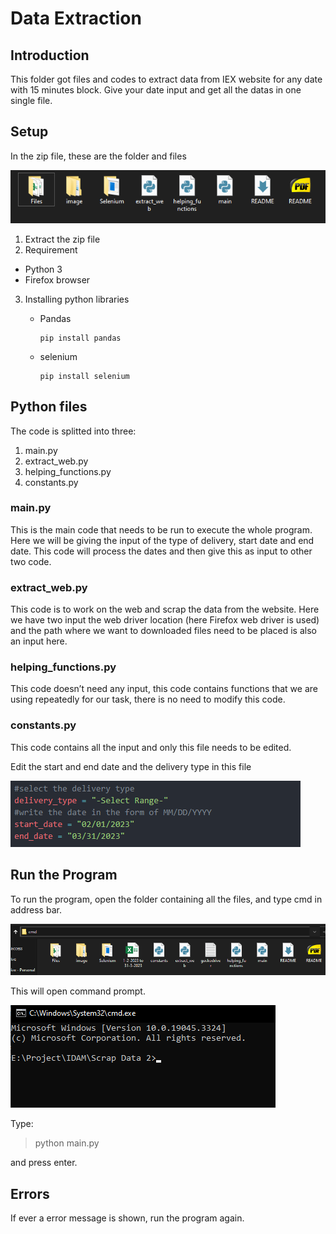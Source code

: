 # Data Extraction

## Introduction

This folder got files and codes to extract data from IEX website for any date with 15 minutes block. Give your date input and get all the datas in one single file.

## Setup

In the zip file, these are the folder and files

![1693635840693](image/README/1693635840693.png)

1. Extract the zip file
2. Requirement

* Python 3
* Firefox browser

3. Installing python libraries

   * Pandas

     ```
     pip install pandas
     ```
   * selenium

     ```
     pip install selenium
     ```

## Python files

The code is splitted into three:

1. main.py
2. extract_web.py
3. helping_functions.py
4. constants.py

### main.py

This is the main code that needs to be run to execute the whole program. Here we will be giving the input of the type of delivery, start date and end date. This code will process the dates and then give this as input to other two code.

### extract_web.py

This code is to work on the web and scrap the data from the website. Here we have two input the web driver location (here Firefox web driver is used) and the path where we want to downloaded files need to be placed is also an input here.

### helping_functions.py

This code doesn’t need any input, this code contains functions that we are using repeatedly for our task, there is no need to modify this code.

### constants.py

This code contains all the input and only this file needs to be edited.

Edit the start and end date and the delivery type in this file

![1693643370083](image/README/1693643370083.png)

## Run the Program

To run the program, open the folder containing all the files, and type cmd in address bar.

![1693675110920](image/README/1693675110920.png)

This will open command prompt.

![1693675260262](image/README/1693675260262.png)

Type:

> python main.py

and press enter.

## Errors

If ever a error message is shown, run the program again.
